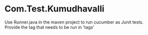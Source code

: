 # Com.Test.Kumudhavalli

Use Runner.java in the maven project to run cucumber as Junit tests. Provide the tag that needs to be run in 'tags'
